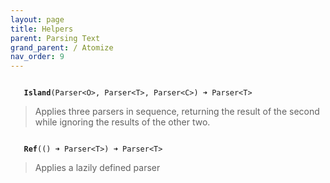```yaml
---
layout: page
title: Helpers
parent: Parsing Text
grand_parent: / Atomize
nav_order: 9
---
```


<code class="stratagyn-method-signature">
   <b class="stratagyn-method-name">Island<O, T, C></b>(Parser&lt;O&gt;, Parser&lt;T&gt;, Parser&lt;C&gt;) &#10140; Parser&lt;T&gt;
</code>

> Applies three parsers in sequence, returning the result of the second while ignoring the results of the other two.

<code class="stratagyn-method-signature">
   <b class="stratagyn-method-name">Ref</b>(() &#10140; Parser&lt;T&gt;) &#10140; Parser&lt;T&gt;
</code>


> Applies a lazily defined parser

